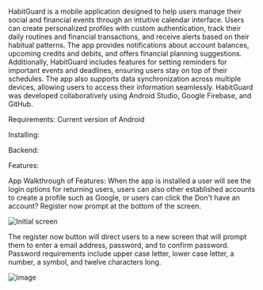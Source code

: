 HabitGuard is a mobile application designed to help users manage their social and financial events through an intuitive calendar interface. Users can create personalized profiles with custom authentication, track their daily routines and financial transactions, and receive alerts based on their habitual patterns. The app provides notifications about account balances, upcoming credits and debits, and offers financial planning suggestions. Additionally, HabitGuard includes features for setting reminders for important events and deadlines, ensuring users stay on top of their schedules. The app also supports data synchronization across multiple devices, allowing users to access their information seamlessly. HabitGuard was developed collaboratively using Android Studio, Google Firebase, and GitHub.

Requirements:
Current version of Android

Installing:


Backend:


Features:



App Walkthrough of Features:
When the app is installed a user will see the login options for returning users, users can also other established accounts to create a profile such as Google, or users can click the Don't have an account? Register now prompt at the bottom of the screen. 

![Initial screen](https://github.com/user-attachments/assets/e48adb71-5a6c-40e5-a82e-9b0ffb0dc40f)


The register now button will direct users to a new screen that will prompt them to enter a email address, password, and to confirm password. Password requirements include upper case letter, lower case letter, a number, a symbol, and twelve characters long.

![image](https://github.com/user-attachments/assets/f977c045-00bc-4d9f-8952-7a94248e501f)







